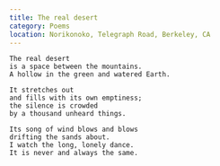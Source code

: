 ```yaml
---
title: The real desert
category: Poems
location: Norikonoko, Telegraph Road, Berkeley, CA
---
```


    The real desert
    is a space between the mountains.
    A hollow in the green and watered Earth.

    It stretches out
    and fills with its own emptiness;
    the silence is crowded
    by a thousand unheard things.

    Its song of wind blows and blows
    drifting the sands about.
    I watch the long, lonely dance.
    It is never and always the same.


